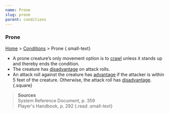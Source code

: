 ```yaml
---
name: Prone
slug: prone
parent: conditions
---
```

### Prone
 [Home](dm-operations-center) > [Conditions](conditions-menu) > Prone {.small-text}

- A prone creature’s only movement option is to [crawl](crawl) unless it stands up and thereby ends the condition.
- The creature has [disadvantage](advantage-and-disadvantage) on attack rolls.
- An attack roll against the creature has [advantage](advantage-and-disadvantage) if the attacker is within 5 feet of the creature. Otherwise, the attack roll has [disadvantage](advantage-and-disadvantage).
{.square}
 
> **Sources** <br/>
> System Reference Document, p. 359<br/>
> Player's Handbook, p. 292
{.read .small-text}